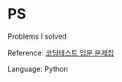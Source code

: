 # PS
Problems I solved

Reference: [코딩테스트 입문 문제집](https://www.acmicpc.net/workbook/view/10632)

Language: Python 
